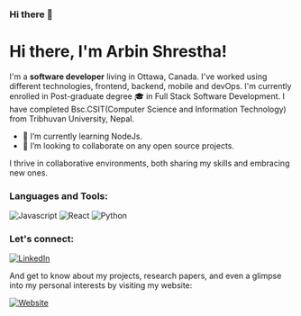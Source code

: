 ### Hi there 👋

<!--
**arbeen/arbeen** is a ✨ _special_ ✨ repository because its `README.md` (this file) appears on your GitHub profile.

Here are some ideas to get you started:

- 🔭 I’m currently working on ...
- 🌱 I’m currently learning ...
- 👯 I’m looking to collaborate on ...
- 🤔 I’m looking for help with ...
- 💬 Ask me about ...
- 📫 How to reach me: ...
- 😄 Pronouns: ...
- ⚡ Fun fact: ...
-->

# Hi there, I'm Arbin Shrestha!

I'm a **software developer** living in Ottawa, Canada. I've worked using different technologies, frontend, backend, mobile and devOps.
I'm currently enrolled in Post-graduate degree 🎓 in Full Stack Software Development. I have completed Bsc.CSIT(Computer Science and Information Technology) from Tribhuvan University, Nepal.

- 🌱 I’m currently learning NodeJs.
- 👯 I’m looking to collaborate on any open source projects.

I thrive in collaborative environments, both sharing my skills and embracing new ones.

### Languages and Tools:

![Javascript](https://img.shields.io/badge/JavaScript-323330?style=for-the-badge&logo=javascript&logoColor=F7DF1E)
![React](https://img.shields.io/badge/React-20232A?style=for-the-badge&logo=react&logoColor=61DAFB)
![Python](https://img.shields.io/badge/Python-FFD43B?style=for-the-badge&logo=python&logoColor=blue)

### Let's connect:

[![LinkedIn](https://img.shields.io/badge/LinkedIn-arbinshrestha-blue)](https://www.linkedin.com/in/arbinshrestha/)

And get to know about my projects, research papers, and even a glimpse into my personal interests by visiting my website:

[![Website](https://img.shields.io/badge/Website-arbinshrestha.com.np/-green)](https://arbinshrestha.com.np/)



<!-- <a href="https://app.daily.dev/arbeen_stha"><img src="https://api.daily.dev/devcards/cd118e75ec234e79be39efe8fa8a9a07.png?r=7y7" width="400" alt="Arbin Shrestha's Dev Card"/></a> -->

